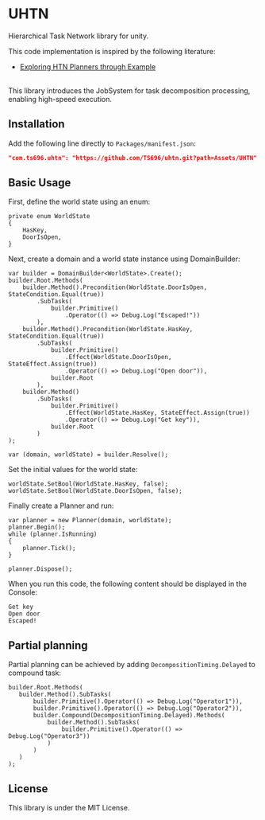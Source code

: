 # UHTN
Hierarchical Task Network library for unity.

This code implementation is inspired by the following literature:
- [Exploring HTN Planners through Example](http://www.gameaipro.com/GameAIPro/GameAIPro_Chapter12_Exploring_HTN_Planners_through_Example.pdf)

<br>
This library introduces the JobSystem for task decomposition processing, enabling high-speed execution.

## Installation
Add the following line directly to `Packages/manifest.json`:
```json
"com.ts696.uhtn": "https://github.com/TS696/uhtn.git?path=Assets/UHTN"
```

## Basic Usage
First, define the world state using an enum:
```
private enum WorldState 
{
    HasKey,
    DoorIsOpen,
}
```
Next, create a domain and a world state instance using DomainBuilder:
```
var builder = DomainBuilder<WorldState>.Create();
builder.Root.Methods(
    builder.Method().Precondition(WorldState.DoorIsOpen, StateCondition.Equal(true))
        .SubTasks(
            builder.Primitive()
                .Operator(() => Debug.Log("Escaped!"))
        ),
    builder.Method().Precondition(WorldState.HasKey, StateCondition.Equal(true))
        .SubTasks(
            builder.Primitive()
                .Effect(WorldState.DoorIsOpen, StateEffect.Assign(true))
                .Operator(() => Debug.Log("Open door")),
            builder.Root
        ),
    builder.Method()
        .SubTasks(
            builder.Primitive()
                .Effect(WorldState.HasKey, StateEffect.Assign(true))
                .Operator(() => Debug.Log("Get key")),
            builder.Root
        )
);

var (domain, worldState) = builder.Resolve();
```

Set the initial values for the world state:
```
worldState.SetBool(WorldState.HasKey, false);
worldState.SetBool(WorldState.DoorIsOpen, false);
```

Finally create a Planner and run:
```
var planner = new Planner(domain, worldState);
planner.Begin();
while (planner.IsRunning)
{
    planner.Tick();
}

planner.Dispose();
```

When you run this code, the following content should be displayed in the Console:
```
Get key
Open door
Escaped!
```

## Partial planning
Partial planning can be achieved by adding `DecompositionTiming.Delayed` to compound task:
```
builder.Root.Methods(
   builder.Method().SubTasks(
       builder.Primitive().Operator(() => Debug.Log("Operator1")),
       builder.Primitive().Operator(() => Debug.Log("Operator2")),
       builder.Compound(DecompositionTiming.Delayed).Methods(
           builder.Method().SubTasks(
               builder.Primitive().Operator(() => Debug.Log("Operator3"))
           )
       )
   )
);
```

## License
This library is under the MIT License.
